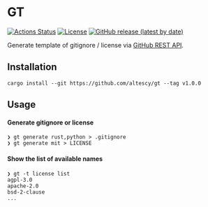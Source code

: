 GT
==

[![Actions Status](https://github.com/altescy/gt/workflows/CI/badge.svg)](https://github.com/altescy/gt/actions?query=workflow%3ACI)
[![License](https://img.shields.io/github/license/altescy/gt)](https://github.com/altescy/gt/blob/master/LICENSE)
[![GitHub release (latest by date)](https://img.shields.io/github/v/release/altescy/gt)](https://github.com/altescy/gt/)

Generate template of gitignore / license via [GitHub REST API](https://docs.github.com/en/rest).

## Installation

```
cargo install --git https://github.com/altescy/gt --tag v1.0.0
```

## Usage

#### Generate gitignore or license

```
❯ gt generate rust,python > .gitignore
❯ gt generate mit > LICENSE
```

#### Show the list of available names

```
❯ gt -t license list
agpl-3.0
apache-2.0
bsd-2-clause
...
```
